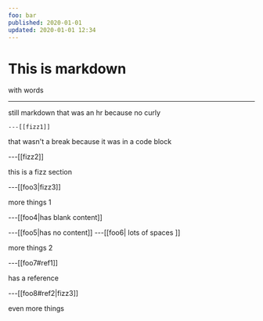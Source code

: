 ```yaml
---
foo: bar
published: 2020-01-01
updated: 2020-01-01 12:34
---
```


# This is markdown

with words

---

still markdown that was an hr because no curly

```
---[[fizz1]]
```

that wasn't a break because it was in a code block

---[[fizz2]]

this is a fizz section

---[[foo3|fizz3]]

more things 1

---[[foo4|has blank content]]

---[[foo5|has no content]]
---[[foo6|    lots of spaces   ]]

more things 2

---[[foo7#ref1]]

has a reference

---[[foo8#ref2|fizz3]]

even more things
